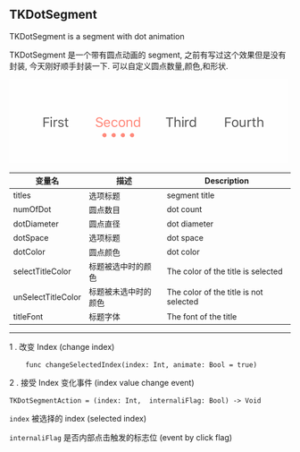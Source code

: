 ## TKDotSegment

TKDotSegment is a segment with dot animation

TKDotSegment 是一个带有圆点动画的 segment, 之前有写过这个效果但是没有封装, 今天刚好顺手封装一下.
可以自定义圆点数量,颜色,和形状.

![image](https://raw.githubusercontent.com/TBXark/TKDotSegment/master/demo.gif)

|变量名|描述|Description|
|---|---|---|
|titles|选项标题|segment title|
|numOfDot|圆点数目| dot count|
|dotDiameter|圆点直径|dot diameter|
|dotSpace|选项标题|dot space|
|dotColor|圆点颜色|dot color|
|selectTitleColor|标题被选中时的颜色|The color of the title is selected|
|unSelectTitleColor|标题被未选中时的颜色|The color of the title is not selected|
|titleFont|标题字体|The  font of the title |


---
1 . 改变 Index (change index)

```
    func changeSelectedIndex(index: Int, animate: Bool = true) 
```

2 . 接受 Index 变化事件 (index value change event)

```
TKDotSegmentAction = (index: Int,  internaliFlag: Bool) -> Void

```

`index` 被选择的 index (selected index)

`internaliFlag` 是否内部点击触发的标志位 (event by click flag)

